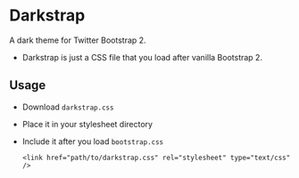 # Darkstrap

A dark theme for Twitter Bootstrap 2.

* Darkstrap is just a CSS file that you load after vanilla Bootstrap 2.

## Usage

* Download `darkstrap.css`
* Place it in your stylesheet directory
* Include it after you load `bootstrap.css`

    `<link href="path/to/darkstrap.css" rel="stylesheet" type="text/css" />`



